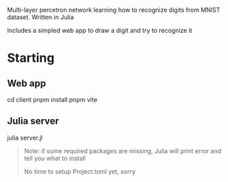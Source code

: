 Multi-layer percetron network learning how to recognize digits from MNIST dataset.
Written in Julia

Includes a simpled web app to draw a digit and try to recognize it

# Starting

## Web app

cd client
pnpm install
pnpm vite

## Julia server

julia server.jl

> Note: if some required packages are missing, Julia will print error
> and tell you what to install
>
> No time to setup Project.toml yet, sorry
